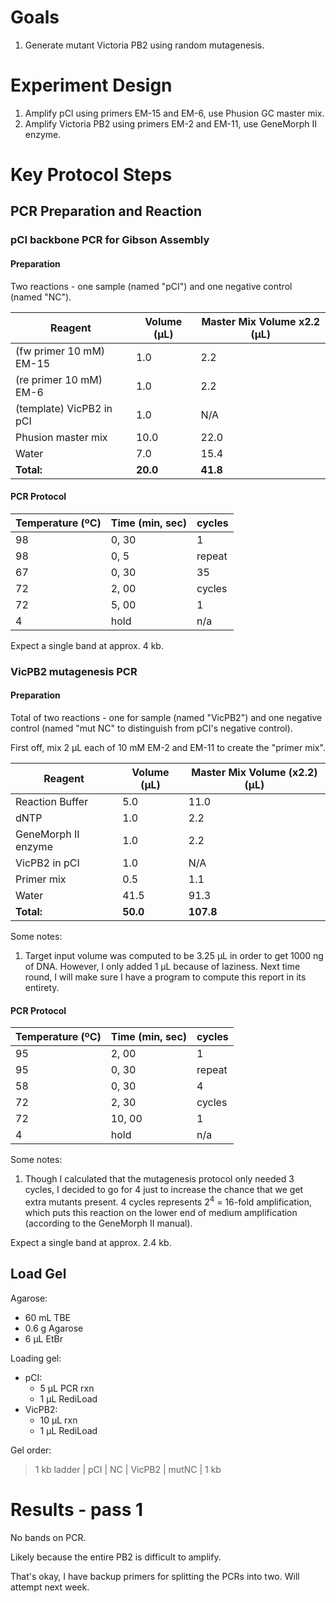 # Goals

1. Generate mutant Victoria PB2 using random mutagenesis.

# Experiment Design

1. Amplify pCI using primers EM-15 and EM-6, use Phusion GC master mix.
1. Amplify Victoria PB2 using primers EM-2 and EM-11, use GeneMorph II enzyme.

# Key Protocol Steps

## PCR Preparation and Reaction

### pCI backbone PCR for Gibson Assembly

#### Preparation

Two reactions - one sample (named "pCI") and one negative control (named "NC").

Reagent | Volume (µL) | Master Mix Volume x2.2 (µL)
--------|-------------|----------------------------
(fw primer 10 mM) EM-15   | 1.0         | 2.2
(re primer 10 mM) EM-6    | 1.0         | 2.2
(template) VicPB2 in pCI| 1.0    | N/A
Phusion master mix| 10.0 | 22.0
Water   | 7.0         | 15.4
**Total:** | **20.0** | **41.8**

#### PCR Protocol

Temperature (ºC) | Time (min, sec) | cycles
------|-------|-----
98 | 0, 30 | 1
98 | 0, 5  | repeat
67 | 0, 30 | 35
72 | 2, 00 | cycles
72 | 5, 00 | 1
4  | hold  | n/a

Expect a single band at approx. 4 kb.

### VicPB2 mutagenesis PCR

#### Preparation

Total of two reactions - one for sample (named "VicPB2") and one negative control (named "mut NC" to distinguish from pCI's negative control).

First off, mix 2 µL each of 10 mM EM-2 and EM-11 to create the "primer mix".

Reagent | Volume (µL) | Master Mix Volume (x2.2) (µL)
--------|-------------|----------
Reaction Buffer | 5.0 | 11.0
dNTP | 1.0 | 2.2
GeneMorph II enzyme | 1.0 | 2.2
VicPB2 in pCI | 1.0 | N/A
Primer mix | 0.5 | 1.1
Water | 41.5 | 91.3
**Total:** | **50.0** | **107.8**

Some notes:
1. Target input volume was computed to be 3.25 µL in order to get 1000 ng of DNA. However, I only added 1 µL because of laziness. Next time round, I will make sure I have a program to compute this report in its entirety.

#### PCR Protocol

Temperature (ºC) | Time (min, sec) | cycles
------|-------|-----
95 | 2, 00 | 1
95 | 0, 30 | repeat
58 | 0, 30 | 4
72 | 2, 30 | cycles
72 | 10, 00 | 1
4  | hold   | n/a

Some notes:

1. Though I calculated that the mutagenesis protocol only needed 3 cycles, I decided to go for 4 just to increase the chance that we get extra mutants present. 4 cycles represents 2<sup>4</sup> = 16-fold amplification, which puts this reaction on the lower end of medium amplification (according to the GeneMorph II manual).

Expect a single band at approx. 2.4 kb.

## Load Gel

Agarose:

- 60 mL TBE
- 0.6 g Agarose
- 6 µL EtBr

Loading gel:

- pCI:
  - 5 µL PCR rxn
  - 1 µL RediLoad
- VicPB2:
  - 10 µL rxn
  - 1 µL RediLoad

Gel order:

> 1 kb ladder | pCI | NC | VicPB2 | mutNC | 1 kb

# Results - pass 1

No bands on PCR.

Likely because the entire PB2 is difficult to amplify.

That's okay, I have backup primers for splitting the PCRs into two. Will attempt next week.

